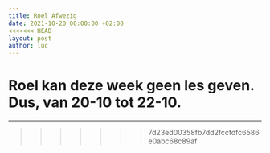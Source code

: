 ```yaml
---
title: Roel Afwezig
date: 2021-10-20 00:00:00 +02:00
<<<<<<< HEAD
layout: post
author: luc
---
```


Roel kan deze week geen les geven. Dus, van 20-10 tot 22-10. 
=======
---

>>>>>>> 7d23ed00358fb7dd2fccfdfc6586e0abc68c89af
